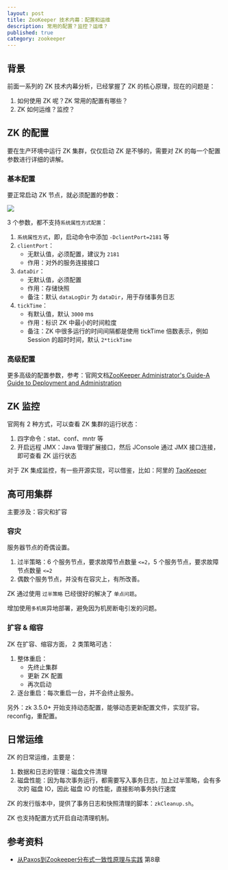 ```yaml
---
layout: post
title: ZooKeeper 技术内幕：配置和运维
description: 常用的配置？监控？运维？
published: true
category: zookeeper
---
```


## 背景

前面一系列的 ZK 技术内幕分析，已经掌握了 ZK 的核心原理，现在的问题是：

1. 如何使用 ZK 呢？ZK 常用的配置有哪些？
2. ZK 如何运维？监控？

## ZK 的配置

要在生产环境中运行 ZK 集群，仅仅启动 ZK 是不够的，需要对 ZK 的每一个配置参数进行详细的讲解。

### 基本配置

要正常启动 ZK 节点，就必须配置的参数：

![](/images/zookeeper/zk-devops-config-basic.png)

3 个参数，都不支持`系统属性方式配置`：

1. `系统属性方式`，即，启动命令中添加 `-DclientPort=2181` 等
2. `clientPort`：
	* 无默认值，必须配置，建议为 `2181`
	* 作用：对外的服务连接接口
3. `dataDir`：
	* 无默认值，必须配置
	* 作用：存储快照
	* 备注：默认 `dataLogDir` 为 `dataDir`，用于存储事务日志
4. `tickTime`：
	* 有默认值，默认 `3000` ms
	* 作用：标识 ZK 中最小的时间粒度
	* 备注：ZK 中很多运行的时间间隔都是使用 tickTime 倍数表示，例如 Session 的超时时间，默认 `2*tickTime`

### 高级配置

更多高级的配置参数，参考：官网文档[ZooKeeper Administrator's Guide-A Guide to Deployment and Administration]

## ZK 监控

官网有 2 种方式，可以查看 ZK 集群的运行状态：

1. 四字命令：stat、conf、mntr 等
2. 开启远程 JMX：Java 管理扩展接口，然后 JConsole 通过 JMX 接口连接，即可查看 ZK 运行状态

对于 ZK 集成监控，有一些开源实现，可以借鉴，比如：阿里的 [TaoKeeper]

## 高可用集群

主要涉及：容灾和扩容

### 容灾

服务器节点的奇偶设置。

1. 过半策略：6 个服务节点，要求故障节点数量 `<=2`，5 个服务节点，要求故障节点数量 `<=2`
2. 偶数个服务节点，并没有在容灾上，有所改善。

ZK 通过使用 `过半策略` 已经很好的解决了 `单点问题`。

增加使用`多机房`异地部署，避免因为机房断电引发的问题。


### 扩容 & 缩容

ZK 在扩容、缩容方面， 2 类策略可选：

1. 整体重启：
	* 先终止集群
	* 更新 ZK 配置
	* 再次启动
2. 逐台重启：每次重启一台，并不会终止服务。

另外：zk 3.5.0+ 开始支持动态配置，能够动态更新配置文件，实现扩容。 reconfig，重配置。


## 日常运维

ZK 的日常运维，主要是：

1. 数据和日志的管理：磁盘文件清理
2. 磁盘性能：因为每次事务运行，都需要写入事务日志，加上过半策略，会有多次的 磁盘 IO，因此 磁盘 IO 的性能，直接影响事务执行速度

ZK 的发行版本中，提供了事务日志和快照清理的脚本：`zkCleanup.sh`。

ZK 也支持配置方式开启自动清理机制。



## 参考资料

* [从Paxos到Zookeeper分布式一致性原理与实践] 第8章








[NingG]:    http://ningg.github.com  "NingG"
[从Paxos到Zookeeper分布式一致性原理与实践]:	https://book.douban.com/subject/26292004/
[ZooKeeper-Distributed Process Coordination]:    http://shop.oreilly.com/product/0636920028901.do
[ZooKeeper Administrator's Guide-A Guide to Deployment and Administration]:	http://zookeeper.apache.org/doc/trunk/zookeeperAdmin.html
[TaoKeeper]:	https://github.com/alibaba/taokeeper	"ZooKeeper-Monitor"








